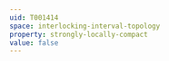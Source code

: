 ```yaml
---
uid: T001414
space: interlocking-interval-topology
property: strongly-locally-compact
value: false
---
```

